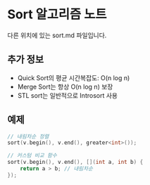 # Sort 알고리즘 노트

다른 위치에 있는 sort.md 파일입니다.

## 추가 정보
- Quick Sort의 평균 시간복잡도: O(n log n)
- Merge Sort는 항상 O(n log n) 보장
- STL sort는 일반적으로 Introsort 사용

## 예제
```cpp
// 내림차순 정렬
sort(v.begin(), v.end(), greater<int>());

// 커스텀 비교 함수
sort(v.begin(), v.end(), [](int a, int b) {
    return a > b; // 내림차순
});
```
